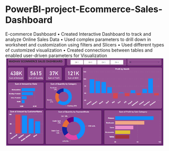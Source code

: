 # PowerBI-project-Ecommerce-Sales-Dashboard


E-commerce Dashboard
•	Created Interactive Dashboard to track and analyze Online Sales Data
•	Used complex parameters to drill down in worksheet and customization using filters and Slicers
•	Used different types of customized visualization
•	Created connections between tables and enabled user-driven parameters for Visualization
![Dashboard.png](https://github.com/Lekha19202/PowerBI-project-Ecommerce-Sales-Dashboard/blob/main/Dashboard.png)


